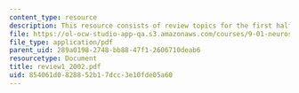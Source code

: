 ```yaml
---
content_type: resource
description: This resource consists of review topics for the first half of the semester.
file: https://ol-ocw-studio-app-qa.s3.amazonaws.com/courses/9-01-neuroscience-and-behavior-fall-2003/854061d0828852b17dcc3e10fde05a60_review1_2002.pdf
file_type: application/pdf
parent_uid: 289a0198-2748-bb88-47f1-2606710deab6
resourcetype: Document
title: review1_2002.pdf
uid: 854061d0-8288-52b1-7dcc-3e10fde05a60
---
```

